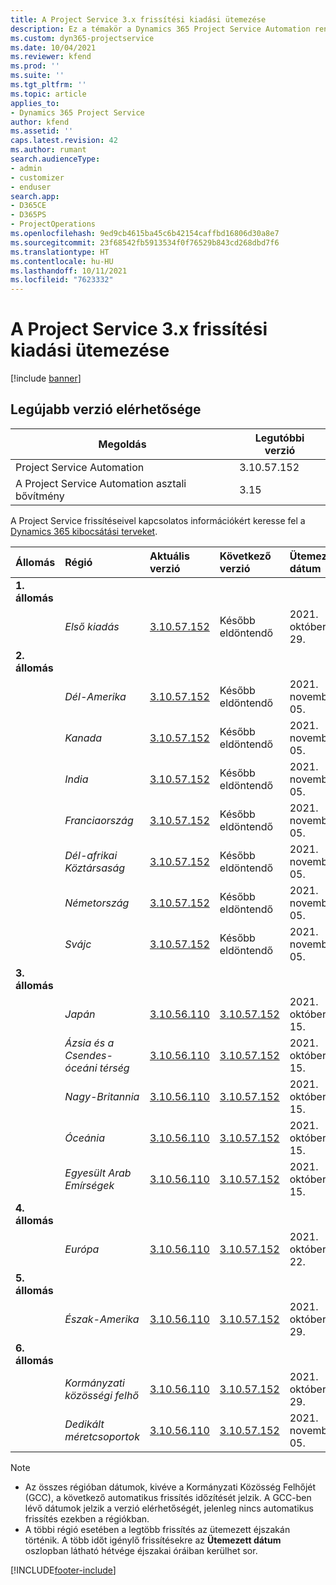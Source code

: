 ```yaml
---
title: A Project Service 3.x frissítési kiadási ütemezése
description: Ez a témakör a Dynamics 365 Project Service Automation rendelkezésre álló és következő kiadásairól tartalmaz információkat.
ms.custom: dyn365-projectservice
ms.date: 10/04/2021
ms.reviewer: kfend
ms.prod: ''
ms.suite: ''
ms.tgt_pltfrm: ''
ms.topic: article
applies_to:
- Dynamics 365 Project Service
author: kfend
ms.assetid: ''
caps.latest.revision: 42
ms.author: rumant
search.audienceType:
- admin
- customizer
- enduser
search.app:
- D365CE
- D365PS
- ProjectOperations
ms.openlocfilehash: 9ed9cb4615ba45c6b42154caffbd16806d30a8e7
ms.sourcegitcommit: 23f68542fb5913534f0f76529b843cd268dbd7f6
ms.translationtype: HT
ms.contentlocale: hu-HU
ms.lasthandoff: 10/11/2021
ms.locfileid: "7623332"
---
```

# <a name="update-release-schedule-for-project-service-3x"></a>A Project Service 3.x frissítési kiadási ütemezése

[!include [banner](../includes/psa-now-project-operations.md)]

## <a name="latest-version-availability"></a>Legújabb verzió elérhetősége

| Megoldás  | Legutóbbi verzió |
|-------|----|
| Project Service Automation    | 3.10.57.152 |
| A Project Service Automation asztali bővítmény                | 3.15          |

A Project Service frissítéseivel kapcsolatos információkért keresse fel a [Dynamics 365 kibocsátási terveket](/dynamics365/release-plans/). 

| Állomás  | Régió | Aktuális verzió | Következő verzió |  Ütemezett dátum
| :---   | :---   | :---   | :---   |:---   |         
|<strong>1. állomás</strong> | |  |  | |
| | <i>Első kiadás</i> | [3.10.57.152](whats-new-ur-36.md) | Később eldöntendő | 2021. október 29.
|<strong>2. állomás</strong> | |  |  | |
| | <i>Dél-Amerika</i> | [3.10.57.152](whats-new-ur-36.md) | Később eldöntendő | 2021. november 05.
| | <i>Kanada</i> | [3.10.57.152](whats-new-ur-36.md) | Később eldöntendő | 2021. november 05.
| | <i>India</i> | [3.10.57.152](whats-new-ur-36.md) | Később eldöntendő | 2021. november 05.
| | <i>Franciaország</i> | [3.10.57.152](whats-new-ur-36.md) | Később eldöntendő | 2021. november 05.
| | <i>Dél-afrikai Köztársaság</i> | [3.10.57.152](whats-new-ur-36.md) | Később eldöntendő | 2021. november 05.
| | <i>Németország</i> | [3.10.57.152](whats-new-ur-36.md) | Később eldöntendő | 2021. november 05.
| | <i>Svájc</i> | [3.10.57.152](whats-new-ur-36.md) | Később eldöntendő | 2021. november 05.
|<strong>3. állomás</strong> | |  |  | |
| | <i>Japán</i> | [3.10.56.110](whats-new-ur-35.md) | [3.10.57.152](whats-new-ur-36.md) | 2021. október 15.
| | <i>Ázsia és a Csendes-óceáni térség</i> | [3.10.56.110](whats-new-ur-35.md) | [3.10.57.152](whats-new-ur-36.md) | 2021. október 15.
| | <i>Nagy-Britannia</i> | [3.10.56.110](whats-new-ur-35.md) | [3.10.57.152](whats-new-ur-36.md) | 2021. október 15.
| | <i>Óceánia</i> | [3.10.56.110](whats-new-ur-35.md) | [3.10.57.152](whats-new-ur-36.md) | 2021. október 15.
| | <i>Egyesült Arab Emírségek</i> | [3.10.56.110](whats-new-ur-35.md) | [3.10.57.152](whats-new-ur-36.md) | 2021. október 15.
|<strong>4. állomás</strong> | |  |  | |
| | <i>Európa</i> | [3.10.56.110](whats-new-ur-35.md) | [3.10.57.152](whats-new-ur-36.md) | 2021. október 22.
|<strong>5. állomás</strong> | |  |  | |
| | <i>Észak-Amerika</i> | [3.10.56.110](whats-new-ur-35.md) | [3.10.57.152](whats-new-ur-36.md) | 2021. október 29.
|<strong>6. állomás</strong> | |  |  | |
| | <i>Kormányzati közösségi felhő</i> | [3.10.56.110](whats-new-ur-35.md) | [3.10.57.152](whats-new-ur-36.md) | 2021. október 29.
| | <i>Dedikált méretcsoportok</i> | [3.10.56.110](whats-new-ur-35.md) | [3.10.57.152](whats-new-ur-36.md) | 2021. november 05.


>[!Note]
> - Az összes régióban dátumok, kivéve a Kormányzati Közösség Felhőjét (GCC), a következő automatikus frissítés időzítését jelzik. A GCC-ben lévő dátumok jelzik a verzió elérhetőségét, jelenleg nincs automatikus frissítés ezekben a régiókban.
> - A többi régió esetében a legtöbb frissítés az ütemezett éjszakán történik. A több időt igénylő frissítésekre az **Ütemezett dátum** oszlopban látható hétvége éjszakai óráiban kerülhet sor.


[!INCLUDE[footer-include](../includes/footer-banner.md)]
